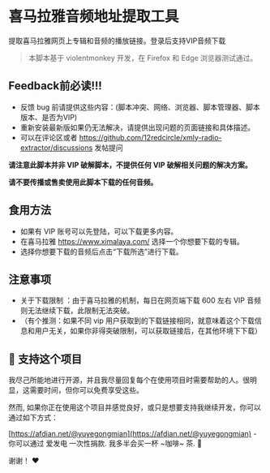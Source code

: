 # 喜马拉雅音频地址提取工具

提取喜马拉雅网页上专辑和音频的播放链接。登录后支持VIP音频下载

> 本脚本基于 violentmonkey 开发，在 Firefox 和 Edge 浏览器测试通过。

## Feedback前必读!!!

- 反馈 bug 前请提供这些内容：(脚本冲突、网络、浏览器、脚本管理器、脚本版本、是否为VIP)
- 重新安装最新版如果仍无法解决，请提供出现问题的页面链接和具体描述。
- 可以在评论区或者 https://github.com/12redcircle/xmly-radio-extractor/discussions 发帖提问




**请注意此脚本并非 VIP 破解脚本，不提供任何 VIP 破解相关问题的解决方案。**

**请不要传播或售卖使用此脚本下载的任何音频。**


## 食用方法
- 如果有 VIP 账号可以先登陆，可以下载更多内容。
- 在喜马拉雅 https://www.ximalaya.com/ 选择一个你想要下载的专辑。
- 选择你想要下载的音频后点击“下载所选”进行下载。

## 注意事项

- 关于下载限制 ：由于喜马拉雅的机制，每日在网页端下载 600 左右 VIP 音频则无法继续下载，此限制无法突破。
- （有个推测：如果不同 vip 用户获取到的下载链接相同，就意味着这个下载信息和用户无关，如果你非得突破限制，可以获取链接后，在其他环境下下载）

## 💖 支持这个项目

我尽己所能地进行开源，并且我尽量回复每个在使用项目时需要帮助的人。很明显，这需要时间，但你可以免费享受这些。

然而, 如果你正在使用这个项目并感觉良好，或只是想要支持我继续开发，你可以通过如下方式：

[https://afdian.net/@yuyegongmian](https://afdian.net/@yuyegongmian) - 你可以通过 爱发电 一次性捐款. 我多半会买一杯 ~咖啡~ 茶. 🍵

谢谢！ ❤️
